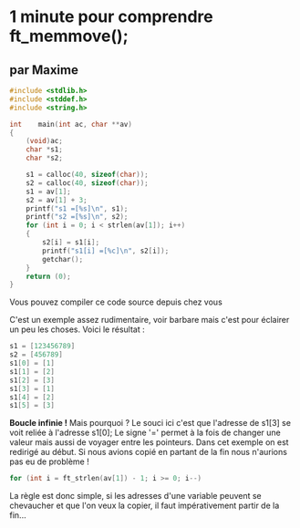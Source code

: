 # 1 minute pour comprendre ft_memmove(); 
## par Maxime

```c
#include <stdlib.h>
#include <stddef.h>
#include <string.h>

int    main(int ac, char **av)
{
    (void)ac;
    char *s1;
    char *s2;

    s1 = calloc(40, sizeof(char));
    s2 = calloc(40, sizeof(char));
    s1 = av[1];
    s2 = av[1] + 3;
    printf("s1 =[%s]\n", s1);
    printf("s2 =[%s]\n", s2);
    for (int i = 0; i < strlen(av[1]); i++)
    {
        s2[i] = s1[i];
        printf("s1[i] =[%c]\n", s2[i]);
        getchar();
    }
    return (0);
}
```

Vous pouvez compiler ce code source depuis chez vous

C'est un exemple assez rudimentaire, voir barbare mais c'est pour éclairer un peu les choses.
Voici le résultat :

```c
s1 = [123456789]
s2 = [456789]
s1[0] = [1]
s1[1] = [2]
s1[2] = [3]
s1[3] = [1]
s1[4] = [2]
s1[5] = [3]
```

**Boucle infinie !**
Mais pourquoi ?
Le souci ici c'est que l'adresse de s1[3] se voit reliée à l'adresse s1[0];
Le signe '=' permet à la fois de changer une valeur mais aussi de voyager entre les pointeurs. 
Dans cet exemple on est redirigé au début.
Si nous avions copié en partant de la fin nous n'aurions pas eu de problème !

```c
for (int i = ft_strlen(av[1]) - 1; i >= 0; i--)
```

La règle est donc simple, si les adresses d'une variable peuvent se chevaucher et que l'on veux la copier, il faut impérativement partir de la fin... 
